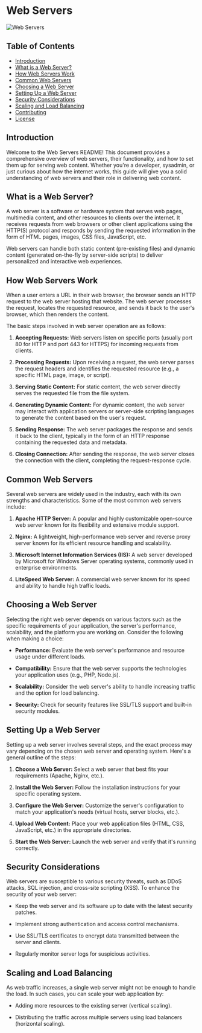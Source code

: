 # Web Servers

![Web Servers](https://example.com/web-servers.png)

## Table of Contents

- [Introduction](#introduction)
- [What is a Web Server?](#what-is-a-web-server)
- [How Web Servers Work](#how-web-servers-work)
- [Common Web Servers](#common-web-servers)
- [Choosing a Web Server](#choosing-a-web-server)
- [Setting Up a Web Server](#setting-up-a-web-server)
- [Security Considerations](#security-considerations)
- [Scaling and Load Balancing](#scaling-and-load-balancing)
- [Contributing](#contributing)
- [License](#license)

## Introduction

Welcome to the Web Servers README! This document provides a comprehensive overview of web servers, their functionality, and how to set them up for serving web content. Whether you're a developer, sysadmin, or just curious about how the internet works, this guide will give you a solid understanding of web servers and their role in delivering web content.

## What is a Web Server?

A web server is a software or hardware system that serves web pages, multimedia content, and other resources to clients over the internet. It receives requests from web browsers or other client applications using the HTTP(S) protocol and responds by sending the requested information in the form of HTML pages, images, CSS files, JavaScript, etc.

Web servers can handle both static content (pre-existing files) and dynamic content (generated on-the-fly by server-side scripts) to deliver personalized and interactive web experiences.

## How Web Servers Work

When a user enters a URL in their web browser, the browser sends an HTTP request to the web server hosting that website. The web server processes the request, locates the requested resource, and sends it back to the user's browser, which then renders the content.

The basic steps involved in web server operation are as follows:

1. **Accepting Requests:** Web servers listen on specific ports (usually port 80 for HTTP and port 443 for HTTPS) for incoming requests from clients.

2. **Processing Requests:** Upon receiving a request, the web server parses the request headers and identifies the requested resource (e.g., a specific HTML page, image, or script).

3. **Serving Static Content:** For static content, the web server directly serves the requested file from the file system.

4. **Generating Dynamic Content:** For dynamic content, the web server may interact with application servers or server-side scripting languages to generate the content based on the user's request.

5. **Sending Response:** The web server packages the response and sends it back to the client, typically in the form of an HTTP response containing the requested data and metadata.

6. **Closing Connection:** After sending the response, the web server closes the connection with the client, completing the request-response cycle.

## Common Web Servers

Several web servers are widely used in the industry, each with its own strengths and characteristics. Some of the most common web servers include:

1. **Apache HTTP Server:** A popular and highly customizable open-source web server known for its flexibility and extensive module support.

2. **Nginx:** A lightweight, high-performance web server and reverse proxy server known for its efficient resource handling and scalability.

3. **Microsoft Internet Information Services (IIS):** A web server developed by Microsoft for Windows Server operating systems, commonly used in enterprise environments.

4. **LiteSpeed Web Server:** A commercial web server known for its speed and ability to handle high traffic loads.

## Choosing a Web Server

Selecting the right web server depends on various factors such as the specific requirements of your application, the server's performance, scalability, and the platform you are working on. Consider the following when making a choice:

- **Performance:** Evaluate the web server's performance and resource usage under different loads.

- **Compatibility:** Ensure that the web server supports the technologies your application uses (e.g., PHP, Node.js).

- **Scalability:** Consider the web server's ability to handle increasing traffic and the option for load balancing.

- **Security:** Check for security features like SSL/TLS support and built-in security modules.

## Setting Up a Web Server

Setting up a web server involves several steps, and the exact process may vary depending on the chosen web server and operating system. Here's a general outline of the steps:

1. **Choose a Web Server:** Select a web server that best fits your requirements (Apache, Nginx, etc.).

2. **Install the Web Server:** Follow the installation instructions for your specific operating system.

3. **Configure the Web Server:** Customize the server's configuration to match your application's needs (virtual hosts, server blocks, etc.).

4. **Upload Web Content:** Place your web application files (HTML, CSS, JavaScript, etc.) in the appropriate directories.

5. **Start the Web Server:** Launch the web server and verify that it's running correctly.

## Security Considerations

Web servers are susceptible to various security threats, such as DDoS attacks, SQL injection, and cross-site scripting (XSS). To enhance the security of your web server:

- Keep the web server and its software up to date with the latest security patches.

- Implement strong authentication and access control mechanisms.

- Use SSL/TLS certificates to encrypt data transmitted between the server and clients.

- Regularly monitor server logs for suspicious activities.

## Scaling and Load Balancing

As web traffic increases, a single web server might not be enough to handle the load. In such cases, you can scale your web application by:

- Adding more resources to the existing server (vertical scaling).

- Distributing the traffic across multiple servers using load balancers (horizontal scaling).